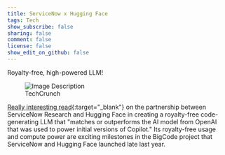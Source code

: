 ```yaml
---
title: ServiceNow x Hugging Face
tags: Tech
show_subscribe: false
sharing: false
comment: false
license: false
show_edit_on_github: false
---
```


Royalty-free, high-powered LLM!

<!--more-->

<figure class="post-figure">
  <img src="/assets/img/servicenowxhuggingface.jpg" alt="Image Description" class="GCB-img">
  <figcaption>TechCrunch</figcaption>
</figure>

[Really interesting read]([https://www.ft.com/content/e53e4b14-4653-4b6e-a72f-d50f75e97cb7](https://techcrunch.com/2023/05/04/hugging-face-and-servicenow-release-a-free-code-generating-model/)){:target="_blank"}  on the partnership between ServiceNow Research and Hugging Face in creating a royalty-free code-generating LLM that "matches or outperforms the AI model from OpenAI that was used to power initial versions of Copilot." Its royalty-free usage and compute power are exciting milestones in the BigCode project that ServiceNow and Hugging Face launched late last year.
